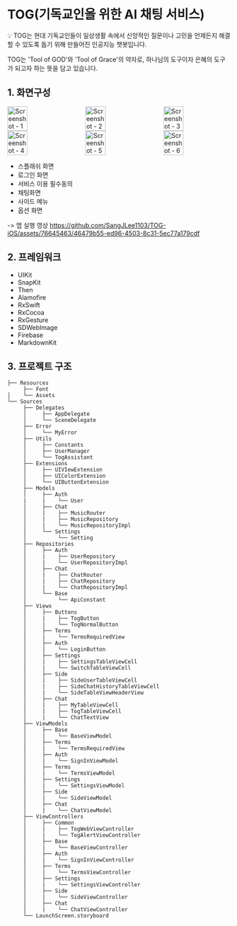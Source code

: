 # TOG(기독교인을 위한 AI 채팅 서비스)
> <aside>
💡 TOG는 현대 기독교인들이 일상생활 속에서 신앙적인 질문이나 고민을 언제든지 해결할 수 있도록 돕기 위해 만들어진 인공지능 챗봇입니다.

TOG는 'Tool of GOD'와 'Tool of Grace'의 약자로, 하나님의 도구이자 은혜의 도구가 되고자 하는 뜻을 담고 있습니다.



## 1. 화면구성
<div style="display: flex; justify-content: space-between;">
  <img src="https://github.com/Team-TOG/TOG-iOS/assets/76645463/464207ef-d178-4c4a-a165-ba54bb72c4fb" alt="Screenshot - 1" style="width: 30%;"/>
  <img src="https://github.com/Team-TOG/TOG-iOS/assets/76645463/1ef05962-a0ab-4eb6-bd70-34dff204837f" alt="Screenshot - 2" style="width: 30%;"/>
  <img src="https://github.com/Team-TOG/TOG-iOS/assets/76645463/a44b7adb-a1d2-49a9-9fe3-a879e0c08506" alt="Screenshot - 3" style="width: 30%;"/>
</div>

<div style="display: flex; justify-content: space-between;">
  <img src="https://github.com/Team-TOG/TOG-iOS/assets/76645463/13dec060-69fe-47fc-a21c-5ded26083a84" alt="Screenshot - 4" style="width: 30%;"/>
  <img src="https://github.com/Team-TOG/TOG-iOS/assets/76645463/e089ef52-7c4e-4160-a99b-3597f1e3dc2b" alt="Screenshot - 5" style="width: 30%;"/>
  <img src="https://github.com/Team-TOG/TOG-iOS/assets/76645463/0e4fcf96-1847-46fb-88d2-3d1010cb1c5c" alt="Screenshot - 6" style="width: 30%;"/>
</div>

- 스플래쉬 화면
- 로그인 화면
- 서비스 이용 필수동의
- 채팅화면
- 사이드 메뉴
- 옵션 화면

-> 앱 실행 영상
https://github.com/SangJLee1103/TOG-iOS/assets/76645463/46479b55-ed96-4503-8c31-5ec77a179cdf




## 2. 프레임워크
- UIKit
- SnapKit
- Then
- Alamofire
- RxSwift
- RxCocoa
- RxGesture
- SDWebImage
- Firebase
- MarkdownKit


## 3. 프로젝트 구조

```
├── Resources
     ├── Font
│    └── Assets
└── Sources
     ├── Delegates
     │     ├── AppDelegate
     │     └── SceneDelegate
     ├── Error
     │     └── MyError
     ├── Utils
     │     ├── Constants
     │     ├── UserManager
     │     └── TogAssistant
     ├── Extensions
     │     ├── UIVIewExtension
     │     ├── UIColorExtension
     │     └── UIButtonExtension
     ├── Models
     │     ├── Auth
     |     |    └── User
     │     ├── Chat
     │     |    ├── MusicRouter
     │     |    ├── MusicRepository
     │     |    └── MusicRepositoryImpl 
     │     └── Settings
     │          └── Setting 
     ├── Repositories
     │     ├── Auth
     │     |    ├── UserRepository
     │     |    └── UserRepositoryImpl
     │     ├── Chat
     │     |    ├── ChatRouter
     │     |    ├── ChatRepository
     │     |    └── ChatRepositoryImpl 
     │     └── Base
     │          └── ApiConstant           
     ├── Views
     │     ├── Buttons
     │     |    ├── TogButton
     │     |    └── TogNormalButton
     │     ├── Terms
     │     |    └── TermsRequiredView
     │     ├── Auth
     │     |    └── LoginButton
     │     ├── Settings
     │     |    ├── SettingsTableViewCell
     │     |    └── SwitchTableViewCell
     │     ├── Side
     │     |    ├── SideUserTableViewCell
     │     |    ├── SideChatHistoryTableViewCell
     │     |    └── SideTableViewHeaderView
     │     ├── Chat
     │     |    ├── MyTableViewCell
     │     |    ├── TogTableViewCell
     │     |    └── ChatTextView
     ├── ViewModels
     │     ├── Base
     │     |    └── BaseViewModel
     │     ├── Terms
     │     |    └── TermsRequiredView
     │     ├── Auth
     │     |    └── SignInViewModel
     │     ├── Terms
     │     |    └── TermsViewModel
     │     ├── Settings
     │     |    └── SettingsViewModel
     │     ├── Side
     │     |    └── SideViewModel
     │     ├── Chat
     │     |    └── ChatViewModel
     ├── ViewControllers
     │     ├── Common
     │     |    ├── TogWebViewController
     │     |    └── TogAlertViewController
     │     ├── Base
     │     |    └── BaseViewController
     │     ├── Auth
     │     |    └── SignInViewController
     │     ├── Terms
     │     |    └── TermsViewController
     │     ├── Settings
     │     |    └── SettingsViewController
     │     ├── Side
     │     |    └── SideViewController
     │     ├── Chat
     │     |    └── ChatViewController
     └── LaunchScreen.storyboard
```
